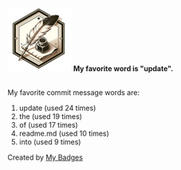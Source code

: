 <img src="https://github.com/my-badges/my-badges/blob/master/badges/favorite-word/favorite-word.png?raw=true" alt="My favorite word is &quot;update&quot;." title="My favorite word is &quot;update&quot;." width="128">
<strong>My favorite word is &quot;update&quot;.</strong>
<br><br>

My favorite commit message words are:

1. update (used 24 times)
2. the (used 19 times)
3. of (used 17 times)
4. readme.md (used 10 times)
5. into (used 9 times)


Created by <a href="https://github.com/my-badges/my-badges">My Badges</a>